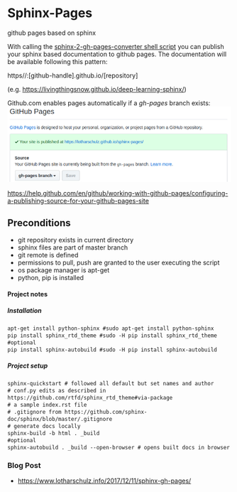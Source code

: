 # Sphinx-Pages
github pages based on sphinx

With calling the [sphinx-2-gh-pages-converter shell script](sphinx-2-gh-pages-converter.sh)
you can publish your sphinx based documentation to github pages.
The documentation will be available following this pattern:

https//:[github-handle].github.io/[repository]

(e.g. https://livingthingsnow.github.io/deep-learning-sphinx/)

Github.com enables pages automatically if a _gh-pages_ branch exists:
<kbd>![gh-pages recognition](/pages-created-from-gh-pages-branch.png)</kbd>

https://help.github.com/en/github/working-with-github-pages/configuring-a-publishing-source-for-your-github-pages-site

## Preconditions

- git repository exists in current directory
- sphinx files are part of master branch
- git remote is defined
- permissions to pull, push are granted to the user executing the script
- os package manager is apt-get
- python, pip is installed

#### Project notes

##### Installation

```
apt-get install python-sphinx #sudo apt-get install python-sphinx
pip install sphinx_rtd_theme #sudo -H pip install sphinx_rtd_theme
#optional
pip install sphinx-autobuild #sudo -H pip install sphinx-autobuild
```

##### Project setup

```
sphinx-quickstart # followed all default but set names and author
# conf.py edits as described in https://github.com/rtfd/sphinx_rtd_theme#via-package
# a sample index.rst file
# .gitignore from https://github.com/sphinx-doc/sphinx/blob/master/.gitignore
# generate docs locally
sphinx-build -b html . _build
#optional
sphinx-autobuild . _build --open-browser # opens built docs in browser
```

### Blog Post
- https://www.lotharschulz.info/2017/12/11/sphinx-gh-pages/
